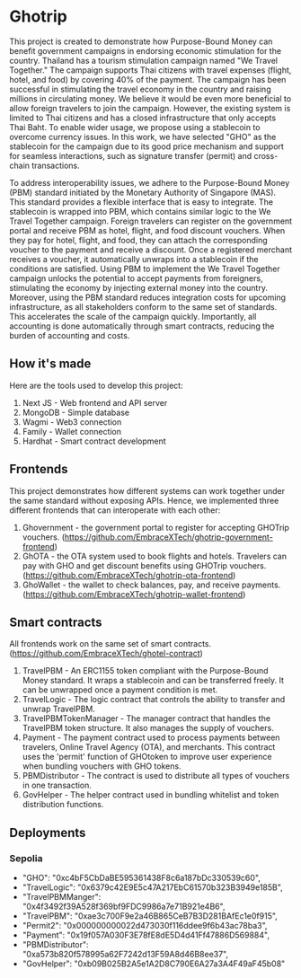 # Ghotrip
This project is created to demonstrate how Purpose-Bound Money can benefit government campaigns in endorsing economic stimulation for the country. Thailand has a tourism stimulation campaign named "We Travel Together." The campaign supports Thai citizens with travel expenses (flight, hotel, and food) by covering 40% of the payment. The campaign has been successful in stimulating the travel economy in the country and raising millions in circulating money. We believe it would be even more beneficial to allow foreign travelers to join the campaign. However, the existing system is limited to Thai citizens and has a closed infrastructure that only accepts Thai Baht. To enable wider usage, we propose using a stablecoin to overcome currency issues. In this work, we have selected "GHO" as the stablecoin for the campaign due to its good price mechanism and support for seamless interactions, such as signature transfer (permit) and cross-chain transactions.

To address interoperability issues, we adhere to the Purpose-Bound Money (PBM) standard initiated by the Monetary Authority of Singapore (MAS). This standard provides a flexible interface that is easy to integrate. The stablecoin is wrapped into PBM, which contains similar logic to the We Travel Together campaign. Foreign travelers can register on the government portal and receive PBM as hotel, flight, and food discount vouchers. When they pay for hotel, flight, and food, they can attach the corresponding voucher to the payment and receive a discount. Once a registered merchant receives a voucher, it automatically unwraps into a stablecoin if the conditions are satisfied. Using PBM to implement the We Travel Together campaign unlocks the potential to accept payments from foreigners, stimulating the economy by injecting external money into the country. Moreover, using the PBM standard reduces integration costs for upcoming infrastructure, as all stakeholders conform to the same set of standards. This accelerates the scale of the campaign quickly. Importantly, all accounting is done automatically through smart contracts, reducing the burden of accounting and costs.

## How it's made
Here are the tools used to develop this project:
1. Next JS - Web frontend and API server
2. MongoDB - Simple database
3. Wagmi - Web3 connection
4. Family - Wallet connection
5. Hardhat - Smart contract development

## Frontends
This project demonstrates how different systems can work together under the same standard without exposing APIs. Hence, we implemented three different frontends that can interoperate with each other:
1. Ghovernment - the government portal to register for accepting GHOTrip vouchers. (https://github.com/EmbraceXTech/ghotrip-government-frontend)
2. GhOTA - the OTA system used to book flights and hotels. Travelers can pay with GHO and get discount benefits using GHOTrip vouchers. (https://github.com/EmbraceXTech/ghotrip-ota-frontend)
3. GhoWallet - the wallet to check balances, pay, and receive payments. (https://github.com/EmbraceXTech/ghotrip-wallet-frontend)

## Smart contracts
All frontends work on the same set of smart contracts. (https://github.com/EmbraceXTech/ghotel-contract)
1. TravelPBM - An ERC1155 token compliant with the Purpose-Bound Money standard. It wraps a stablecoin and can be transferred freely. It can be unwrapped once a payment condition is met.
2. TravelLogic - The logic contract that controls the ability to transfer and unwrap TravelPBM.
3. TravelPBMTokenManager - The manager contract that handles the TravelPBM token structure. It also manages the supply of vouchers.
4. Payment - The payment contract used to process payments between travelers, Online Travel Agency (OTA), and merchants. This contract uses the 'permit' function of GHOtoken to improve user experience when bundling vouchers with GHO tokens.
5. PBMDistributor - The contract is used to distribute all types of vouchers in one transaction.
6. GovHelper - The helper contract used in bundling whitelist and token distribution functions.

## Deployments
### Sepolia
- "GHO": "0xc4bF5CbDaBE595361438F8c6a187bDc330539c60",
- "TravelLogic": "0x6379c42E9E5c47A217EbC61570b323B3949e185B",
- "TravelPBMManger": "0x4f3492f39A528f369bf9FDC9986a7e71B921e4B6",
- "TravelPBM": "0xae3c700F9e2a46B865CeB7B3D281BAfEc1e0f915",
- "Permit2": "0x000000000022d473030f116ddee9f6b43ac78ba3",
- "Payment": "0x19f057A030F3E78fE8dE5D4d41Ff47886D569884",
- "PBMDistributor": "0xa573b820f578995a62F7242d13F59A8d46B8ee37",
- "GovHelper": "0xb09B025B2A5e1A2D8C790E6A27a3A4F49aF45b08"